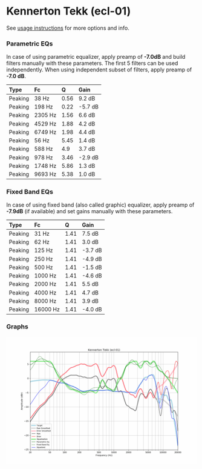 # Kennerton Tekk (ecl-01)
See [usage instructions](https://github.com/jaakkopasanen/AutoEq#usage) for more options and info.

### Parametric EQs
In case of using parametric equalizer, apply preamp of **-7.0dB** and build filters manually
with these parameters. The first 5 filters can be used independently.
When using independent subset of filters, apply preamp of **-7.0 dB**.

| Type    | Fc      |    Q | Gain    |
|:--------|:--------|:-----|:--------|
| Peaking | 38 Hz   | 0.56 | 9.2 dB  |
| Peaking | 198 Hz  | 0.22 | -5.7 dB |
| Peaking | 2305 Hz | 1.56 | 6.6 dB  |
| Peaking | 4529 Hz | 1.88 | 4.2 dB  |
| Peaking | 6749 Hz | 1.98 | 4.4 dB  |
| Peaking | 56 Hz   | 5.45 | 1.4 dB  |
| Peaking | 588 Hz  | 4.9  | 3.7 dB  |
| Peaking | 978 Hz  | 3.46 | -2.9 dB |
| Peaking | 1748 Hz | 5.86 | 1.3 dB  |
| Peaking | 9693 Hz | 5.38 | 1.0 dB  |

### Fixed Band EQs
In case of using fixed band (also called graphic) equalizer, apply preamp of **-7.9dB**
(if available) and set gains manually with these parameters.

| Type    | Fc       |    Q | Gain    |
|:--------|:---------|:-----|:--------|
| Peaking | 31 Hz    | 1.41 | 7.5 dB  |
| Peaking | 62 Hz    | 1.41 | 3.0 dB  |
| Peaking | 125 Hz   | 1.41 | -3.7 dB |
| Peaking | 250 Hz   | 1.41 | -4.9 dB |
| Peaking | 500 Hz   | 1.41 | -1.5 dB |
| Peaking | 1000 Hz  | 1.41 | -4.6 dB |
| Peaking | 2000 Hz  | 1.41 | 5.5 dB  |
| Peaking | 4000 Hz  | 1.41 | 4.7 dB  |
| Peaking | 8000 Hz  | 1.41 | 3.9 dB  |
| Peaking | 16000 Hz | 1.41 | -4.0 dB |

### Graphs
![](./Kennerton%20Tekk%20(ecl-01).png)
